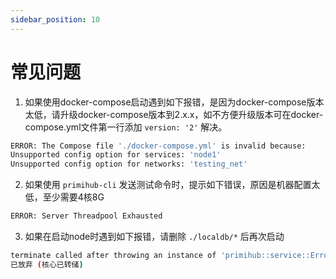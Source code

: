 ```yaml
---
sidebar_position: 10
---
```


# 常见问题

1. 如果使用docker-compose启动遇到如下报错，是因为docker-compose版本太低，请升级docker-compose版本到2.x.x，如不方便升级版本可在docker-compose.yml文件第一行添加 `version: '2'` 解决。
```bash
ERROR: The Compose file './docker-compose.yml' is invalid because:
Unsupported config option for services: 'node1'
Unsupported config option for networks: 'testing_net'
```

2. 如果使用 `primihub-cli` 发送测试命令时，提示如下错误，原因是机器配置太低，至少需要4核8G
```bash
ERROR: Server Threadpool Exhausted
```

3. 如果在启动node时遇到如下报错，请删除 `./localdb/*` 后再次启动
```bash
terminate called after throwing an instance of 'primihub::service::Error'
已放弃 (核心已转储)
```